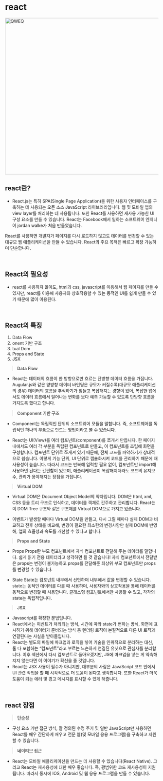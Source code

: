 # react
<img width="513" alt="QWEQ" src="https://user-images.githubusercontent.com/112846155/204081935-652fb51b-72e9-4b2b-a924-57032072a5b6.png">

<br>

## react란?
- React.js는 특히 SPA(Single Page Application)을 위한 사용자 인터페이스를 구축하는 데 사용되는 오픈 소스 JavaScript 라이브러리입니다. 웹 및 모바일 앱의 view layer를 처리하는 데 사용됩니다. 또한 React를 사용하면 재사용 가능한 UI 구성 요소를 만들 수 있습니다. React는 Facebook에서 일하는 소프트웨어 엔지니어 jordan walke가 처음 만들었습니다.

React를 사용하면 개발자가 페이지를 다시 로드하지 않고도 데이터를 변경할 수 있는 대규모 웹 애플리케이션을 만들 수 있습니다. React의 주요 목적은 빠르고 확장 가능하며 단순합니다.

<br>

## React의 필요성
- react를 사용하지 않아도, html과 css, javascript를 이용해서 웹 페이지를 만들 수 있지만, react를 이용해 사용자와 상호작용할 수 있는 동적인 UI를 쉽게 만들 수 있기 때문에 많이 이용된다.

<br>

## React의 특징
1. Data Flow <br>
2. onent 기반 구조<br>
3. tual Dom <br>
4. Props and State <br>
5. JSX <br>
> **Data Flow**

- React는 데이터의 흐름이 한 방향으로만 흐르는 단방향 데이터 흐름을 가집니다. Augular.js와 같은 양방향 데이터 바인딩은 규모가 커질수록(대규모 애플리케이션의 경우) 데이터의 흐름을 추적하기가 힘들고 복잡해지는 경향이 있어, 복잡한 앱에서도 데이터 흐름에서 일어나는 변화를 보다 예측 가능할 수 있도록 단방향 흐름을 가지도록 했다고 합니다.

> **Component 기반 구조**

- Component는 독립적인 단위의 소프트웨어 모듈을 말합니다. 즉, 소프트웨어를 독립적인 하나의 부품으로 만드는 방법이라고 볼 수 있습니다.

- React는 UI(View)를 여러 컴포넌트(component)를 쪼개서 만듭니다. 한 페이지 내에서도 여러 각 부분을 독립된 컴포넌트로 만들고, 이 컴포넌트를 조립해 화면을 구성합니다. 컴포넌트 단위로 쪼개져 있기 때문에, 전체 코드를 파악하기가 상대적으로 쉽습니다. 이렇게 기능 단위, UI 단위로 캡슐화시켜 코드를 관리하기 때문에 재사용성이 높습니다. 따라서 코드는 반복해 입력할 필요 없이, 컴포넌트만 import해 사용하면 된다는 간편함이 있으며, 애플리케이션이 복잡해지더라도 코드의 유지보수, 관리가 용이해지는 장점을 가집니다.

> **Virtual DOM**

- Virtual DOM은 Document Object Model의 약자입니다. DOM은 html, xml, CSS 등을 트리 구조로 인식하고, 데이터를 객체로 간주하고 관리합니다. React는 이 DOM Tree 구조와 같은 구조체를 Virtual DOM으로 가지고 있습니다.

- 이벤트가 발생할 때마다 Virtual DOM을 만들고, 다시 그릴 때마다 실제 DOM과 비교하고 전후 상태를 비교해, 변경이 필요한 최소한의 변경사항만 실제 DOM에 반영해, 앱의 효율성과 속도를 개선할 수 있다고 합니다.

> **Props and State**

- Props Props란 부모 컴포넌트에서 자식 컴포넌트로 전달해 주는 데이터를 말합니다. 쉽게 읽기 전용 데이터라고 생각하면 될 것 같습니다! 자식 컴포넌트에서 전달받은 props는 변경이 불가능하고 props를 전달해준 최상위 부모 컴포넌트만 props를 변경할 수 있습니다.

- State State는 컴포넌트 내부에서 선언하며 내부에서 값을 변경할 수 있습니다. state는 동적인 데이터를 다룰 때 사용하며, 사용자와의 상호작용을 통해 데이터를 동적으로 변경할 때 사용합니다. 클래스형 컴포넌트에서만 사용할 수 있고, 각각의 state는 독립적입니다.

> **JSX**
- Javascript를 확장한 문법입니다.
- React에서는 이벤트가 처리되는 방식, 시간에 따라 state가 변하는 방식, 화면에 표시하기 위해 데이터가 준비되는 방식 등 렌더링 로직이 본질적으로 다른 UI 로직과 연결된다는 사실을 받아들입니다.
- React는 별도의 파일에 마크업과 로직을 넣어 기술을 인위적으로 분리하는 대신, 둘 다 포함하는 “컴포넌트”라고 부르는 느슨하게 연결된 유닛으로 관심사를 분리합니다. 이후 섹션에서 다시 컴포넌트로 돌아오겠지만, JS에 마크업을 넣는 게 익숙해지지 않는다면 이 이야기가 확신을 줄 것입니다.
- React는 JSX 사용이 필수가 아니지만, 대부분의 사람은 JavaScript 코드 안에서 UI 관련 작업을 할 때 시각적으로 더 도움이 된다고 생각합니다. 또한 React가 더욱 도움이 되는 에러 및 경고 메시지를 표시할 수 있게 해줍니다.

<br>

## react 장점
> **단순성**

- 구성 요소 기반 접근 방식, 잘 정의된 수명 주기 및 일반 JavaScript만 사용하면 React를 매우 간단하게 배우고 전문 웹(및 모바일 응용 프로그램)을 구축하고 지원할 수 있습니다.
> **네이티브 접근**
- React는 모바일 애플리케이션을 만드는 데 사용할 수 있습니다(React Native). 그리고 React는 재사용성에 대한 매우 좋습니다. 즉, 광범위한 코드 재사용성이 지원됩니다. 따라서 동시에 IOS, Android 및 웹 응용 프로그램을 만들 수 있습니다.
